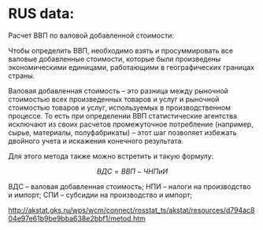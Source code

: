 # RUS data:


Расчет ВВП по валовой добавленной стоимости:

Чтобы определить ВВП, необходимо взять и просуммировать все валовые добавленные стоимости, которые были произведены экономическими единицами, работающими в географических границах страны. 

Валовая добавленная стоимость – это разница между рыночной стоимостью всех произведенных товаров и услуг и рыночной стоимостью товаров и услуг, используемых в производственном процессе. То есть при определении ВВП статистические агентства исключают из своих расчетов промежуточное потребление (например, сырье, материалы, полуфабрикаты) – этот шаг позволяет избежать двойного учета и искажения конечного результата.

Для этого метода также можно встретить и такую формулу:


$$ВДС = ВВП -ЧНПиИ$$ 

ВДС – валовая добавленная стоимость;
НПИ – налоги на производство и импорт;
СПИ – субсидии на производство и импорт;

http://akstat.gks.ru/wps/wcm/connect/rosstat_ts/akstat/resources/d794ac804e97e61b9be9bba638e2bbf1/metod.htm
